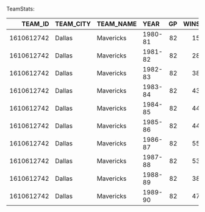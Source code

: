 TeamStats:

|    TEAM_ID | TEAM_CITY   | TEAM_NAME   | YEAR    |   GP |   WINS |   LOSSES |   WIN_PCT |   CONF_RANK |   DIV_RANK |   PO_WINS |   PO_LOSSES |   CONF_COUNT |   DIV_COUNT | NBA_FINALS_APPEARANCE   |   FGM |   FGA |   FG_PCT |   FG3M |   FG3A |   FG3_PCT |   FTM |   FTA |   FT_PCT |   OREB |   DREB |   REB |   AST |   PF |   STL |   TOV |   BLK |   PTS |   PTS_RANK |
|-----------:|:------------|:------------|:--------|-----:|-------:|---------:|----------:|------------:|-----------:|----------:|------------:|-------------:|------------:|:------------------------|------:|------:|---------:|-------:|-------:|----------:|------:|------:|---------:|-------:|-------:|------:|------:|-----:|------:|------:|------:|------:|-----------:|
| 1610612742 | Dallas      | Mavericks   | 1980-81 |   82 |     15 |       67 |     0.183 |          12 |          6 |         0 |           0 |           12 |           6 | N/A                     |  3204 |     0 |    0     |     46 |      0 |     0     |     0 |  2487 |    0.751 |   1109 |   2177 |  3286 |  1984 | 2008 |   561 |  1439 |   214 |  8322 |         21 |
| 1610612742 | Dallas      | Mavericks   | 1981-82 |   82 |     28 |       54 |     0.341 |          10 |          5 |         0 |           0 |           12 |           6 | N/A                     |  3390 |     0 |    0     |     55 |      0 |     0     |     0 |  2366 |    0.735 |   1213 |   2228 |  3441 |  2117 | 2193 |   566 |  1317 |   313 |  8575 |         19 |
| 1610612742 | Dallas      | Mavericks   | 1982-83 |   82 |     38 |       44 |     0.463 |           8 |          4 |         0 |           0 |           12 |           6 | N/A                     |  3674 |  7550 |    0.487 |     43 |    185 |     0.232 |  1852 |  2462 |    0.752 |   1296 |   2381 |  3677 |  2227 | 2067 |   552 |  1348 |   348 |  9243 |          5 |
| 1610612742 | Dallas      | Mavericks   | 1983-84 |   82 |     43 |       39 |     0.524 |           4 |          2 |         4 |           6 |           12 |           6 | N/A                     |  3618 |  7235 |    0.5   |     42 |    184 |     0.228 |  1774 |  2350 |    0.755 |   1090 |   2265 |  3355 |  2164 | 1906 |   579 |  1303 |   360 |  9052 |         11 |
| 1610612742 | Dallas      | Mavericks   | 1984-85 |   82 |     44 |       38 |     0.537 |           4 |          3 |         1 |           3 |           12 |           6 | N/A                     |  3560 |  7280 |    0.489 |    152 |    443 |     0.343 |  1844 |  2324 |    0.793 |   1095 |   2345 |  3440 |  2152 | 1796 |   575 |  1184 |   335 |  9116 |         10 |
| 1610612742 | Dallas      | Mavericks   | 1985-86 |   82 |     44 |       38 |     0.537 |           4 |          3 |         5 |           5 |           12 |           6 | N/A                     |  3631 |  7254 |    0.501 |    141 |    446 |     0.316 |  2050 |  2643 |    0.776 |   1059 |   2454 |  3513 |  2108 | 1733 |   605 |  1289 |   369 |  9453 |          2 |
| 1610612742 | Dallas      | Mavericks   | 1986-87 |   82 |     55 |       27 |     0.671 |           2 |          1 |         1 |           3 |           12 |           6 | N/A                     |  3594 |  7373 |    0.487 |    231 |    653 |     0.354 |  2148 |  2717 |    0.791 |   1219 |   2494 |  3713 |  2017 | 1873 |   688 |  1205 |   424 |  9567 |          4 |
| 1610612742 | Dallas      | Mavericks   | 1987-88 |   82 |     53 |       29 |     0.646 |           3 |          2 |        10 |           7 |           12 |           6 | N/A                     |  3413 |  7191 |    0.475 |    154 |    526 |     0.293 |  1980 |  2510 |    0.789 |   1341 |   2495 |  3836 |  1984 | 1734 |   645 |  1257 |   446 |  8960 |          7 |
| 1610612742 | Dallas      | Mavericks   | 1988-89 |   82 |     38 |       44 |     0.463 |           9 |          4 |         0 |           0 |           13 |           6 | N/A                     |  3244 |  6917 |    0.469 |    211 |    681 |     0.31  |  1785 |  2263 |    0.789 |   1048 |   2397 |  3445 |  1867 | 1739 |   579 |  1233 |   476 |  8484 |         24 |
| 1610612742 | Dallas      | Mavericks   | 1989-90 |   82 |     47 |       35 |     0.573 |           6 |          3 |         0 |           3 |           14 |           7 | N/A                     |  3246 |  6831 |    0.475 |    157 |    486 |     0.323 |  1735 |  2261 |    0.767 |   1042 |   2419 |  3461 |  1776 | 1733 |   664 |  1228 |   398 |  8384 |         22 |